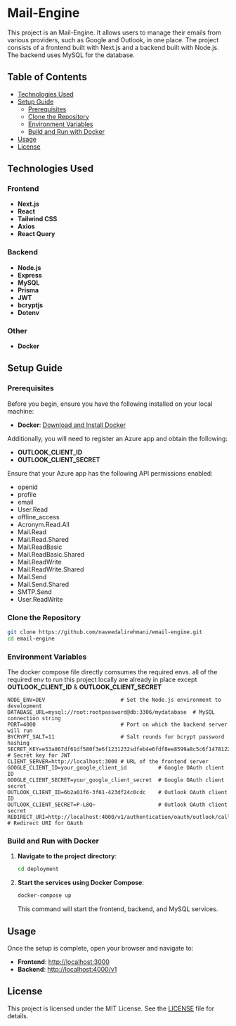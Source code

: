 # Mail-Engine

This project is an Mail-Engine. It allows users to manage their emails from various providers, such as Google and Outlook, in one place. The project consists of a frontend built with Next.js and a backend built with Node.js. The backend uses MySQL for the database.

## Table of Contents
- [Technologies Used](#technologies-used)
- [Setup Guide](#setup-guide)
  - [Prerequisites](#prerequisites)
  - [Clone the Repository](#clone-the-repository)
  - [Environment Variables](#environment-variables)
  - [Build and Run with Docker](#build-and-run-with-docker)
- [Usage](#usage)
- [License](#license)

## Technologies Used

### Frontend
- **Next.js**
- **React**
- **Tailwind CSS**
- **Axios**
- **React Query**

### Backend
- **Node.js**
- **Express**
- **MySQL**
- **Prisma**
- **JWT**
- **bcryptjs**
- **Dotenv**

### Other
- **Docker**

## Setup Guide

### Prerequisites

Before you begin, ensure you have the following installed on your local machine:

- **Docker**: [Download and Install Docker](https://docs.docker.com/get-docker/)

Additionally, you will need to register an Azure app and obtain the following:

- **OUTLOOK_CLIENT_ID**
- **OUTLOOK_CLIENT_SECRET**

Ensure that your Azure app has the following API permissions enabled:

- openid
- profile
- email
- User.Read
- offline_access
- Acronym.Read.All
- Mail.Read
- Mail.Read.Shared
- Mail.ReadBasic
- Mail.ReadBasic.Shared
- Mail.ReadWrite
- Mail.ReadWrite.Shared
- Mail.Send
- Mail.Send.Shared
- SMTP.Send
- User.ReadWrite

### Clone the Repository
```sh
git clone https://github.com/naveedalirehmani/email-engine.git
cd email-engine
```

### Environment Variables
The docker compose file directly comsumes the required envs.
all of the required env to run this project locally are already in place except **OUTLOOK_CLIENT_ID** & **OUTLOOK_CLIENT_SECRET**

```
NODE_ENV=DEV                        # Set the Node.js environment to development
DATABASE_URL=mysql://root:rootpassword@db:3306/mydatabase  # MySQL connection string
PORT=4000                           # Port on which the backend server will run
BYCRYPT_SALT=11                     # Salt rounds for bcrypt password hashing
SECRET_KEY=e53a867df61df580f3e6f1231232sdfeb4e6fdf8ee8599a8c5c6f1478122ab5e3b  # Secret key for JWT
CLIENT_SERVER=http://localhost:3000 # URL of the frontend server
GOOGLE_CLIENT_ID=your_google_client_id          # Google OAuth client ID
GOOGLE_CLIENT_SECRET=your_google_client_secret  # Google OAuth client secret
OUTLOOK_CLIENT_ID=6b2a01f6-3f61-423df24c0cdc    # Outlook OAuth client ID
OUTLOOK_CLIENT_SECRET=P-L8Q~                    # Outlook OAuth client secret
REDIRECT_URI=http://localhost:4000/v1/authentication/oauth/outlook/callback  # Redirect URI for OAuth
```

### Build and Run with Docker
1. **Navigate to the project directory**:
    ```sh
    cd deployment
    ```

2. **Start the services using Docker Compose**:
    ```sh
    docker-compose up
    ```
    This command will start the frontend, backend, and MySQL services.

## Usage
Once the setup is complete, open your browser and navigate to:
- **Frontend**: [http://localhost:3000](http://localhost:3000)
- **Backend**: [http://localhost:4000/v1](http://localhost:4000/v1/health)

## License
This project is licensed under the MIT License. See the [LICENSE](LICENSE) file for details.
